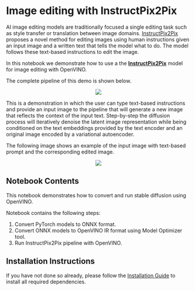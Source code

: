 # Image editing with InstructPix2Pix

AI image editing models are traditionally focused a single editing task such as style transfer or translation between image domains. [InstructPix2Pix](https://www.timothybrooks.com/instruct-pix2pix/) proposes a novel method for editing images using human instructions given an input image and a written text that tells the model what to do. The model follows these text-based instructions to edit the image.

In this notebook we demonstrate how to use a the **[InstructPix2Pix](https://github.com/timothybrooks/instruct-pix2pix)** model for image editing with OpenVINO.

The complete pipeline of this demo is shown below.

<p align="center">
    <img src="https://user-images.githubusercontent.com/29454499/214895365-3063ac11-0486-4d9b-9e25-8f469aba5e5d.png"/>
</p>

This is a demonstration in which the user can type text-based instructions and provide an input image to the pipeline that will generate a new image that reflects the context of the input text.
Step-by-step the diffusion process will iteratively denoise the latent image representation while being conditioned on the text embeddings provided by the text encoder and an original image encoded by a variational autoencoder.

The following image shows an example of the input image with text-based prompt and the corresponding edited image.

<p align="center">
    <img src="https://user-images.githubusercontent.com/29454499/219943222-d46a2e2d-d348-4259-8431-37cf14727eda.png"/>
</p>

## Notebook Contents

This notebook demonstrates how to convert and run stable diffusion using OpenVINO.

Notebook contains the following steps:
1. Convert PyTorch models to ONNX format.
2. Convert ONNX models to OpenVINO IR format using Model Optimizer tool.
3. Run InstructPix2Pix pipeline with OpenVINO.

## Installation Instructions

If you have not done so already, please follow the [Installation Guide](https://github.com/openvinotoolkit/openvino_notebooks/blob/main/README.md) to install all required dependencies.
